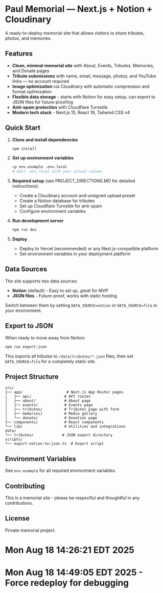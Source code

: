 # Paul Memorial — Next.js + Notion + Cloudinary

A ready-to-deploy memorial site that allows visitors to share tributes, photos, and memories.

## Features

- **Clean, minimal memorial site** with About, Events, Tributes, Memories, and Donate pages
- **Tribute submissions** with name, email, message, photos, and YouTube links — no account required
- **Image optimization** via Cloudinary with automatic compression and format optimization
- **Flexible data storage** - starts with Notion for easy setup, can export to JSON files for future-proofing
- **Anti-spam protection** with Cloudflare Turnstile
- **Modern tech stack** - Next.js 15, React 19, Tailwind CSS v4

## Quick Start

1. **Clone and install dependencies**

   ```bash
   npm install
   ```

2. **Set up environment variables**

   ```bash
   cp env.example .env.local
   # Edit .env.local with your actual values
   ```

3. **Required setup** (see PROJECT_DIRECTIONS.MD for detailed instructions):
   - Create a Cloudinary account and unsigned upload preset
   - Create a Notion database for tributes
   - Set up Cloudflare Turnstile for anti-spam
   - Configure environment variables

4. **Run development server**

   ```bash
   npm run dev
   ```

5. **Deploy**
   - Deploy to Vercel (recommended) or any Next.js-compatible platform
   - Set environment variables in your deployment platform

## Data Sources

The site supports two data sources:

- **Notion** (default) - Easy to set up, great for MVP
- **JSON files** - Future-proof, works with static hosting

Switch between them by setting `DATA_SOURCE=notion` or `DATA_SOURCE=file` in your environment.

## Export to JSON

When ready to move away from Notion:

```bash
npm run export:json
```

This exports all tributes to `/data/tributes/*.json` files, then set `DATA_SOURCE=file` for a completely static site.

## Project Structure

```
src/
├── app/                    # Next.js App Router pages
│   ├── api/               # API routes
│   ├── about/             # About page
│   ├── events/            # Events page
│   ├── tributes/          # Tributes page with form
│   ├── memories/          # Media gallery
│   └── donate/            # Donation page
├── components/            # React components
└── lib/                   # Utilities and integrations
data/
└── tributes/             # JSON export directory
scripts/
└── export-notion-to-json.ts  # Export script
```

## Environment Variables

See `env.example` for all required environment variables.

## Contributing

This is a memorial site - please be respectful and thoughtful in any contributions.

## License

Private memorial project.
# Mon Aug 18 14:26:21 EDT 2025
# Mon Aug 18 14:49:05 EDT 2025 - Force redeploy for debugging
